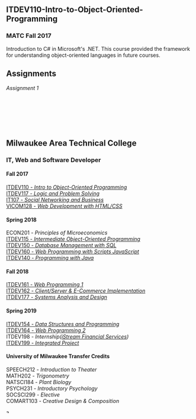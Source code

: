 ITDEV110-Intro-to-Object-Oriented-Programming
------
### MATC Fall 2017

Introduction to C# in Microsoft's .NET.  This course provided the framework for understanding object-oriented languages in future courses.

Assignments
------
*Assignment 1*

<br/>
<br/>
<br/>
<br/>
<br/>

Milwaukee Area Technical College
------
### IT, Web and Software Developer
#### Fall 2017
[ITDEV110 - *Intro to Object-Oriented Programming*](https://github.com/sudoSanto/ITDEV110-Intro-to-Object-Oriented-Programming "ITDEV110 GitHub Repository")\
[ITDEV117 - *Logic and Problem Solving*](https://github.com/sudoSanto/ITDEV117-Logic-and-Problem-Solving "ITDEV117 GitHub Repository")\
[IT107 - *Social Networking and Business*](https://github.com/sudoSanto/IT107-Social-Networking-and-Business "IT107 GitHub Repository")\
[VICOM128 - *Web Development with HTML/CSS*](https://github.com/sudoSanto/VICOM128-Web-Development-with-HTML-CSS "VICOM128 GitHub Repository")

#### Spring 2018
ECON201 - *Principles of Microeconomics*\
[ITDEV115 - *Intermediate Object-Oriented Programming*](https://github.com/sudoSanto/ITDEV115-Intermediate-Object-Oriented-Programming "ITDEV115 GitHub Repository")\
[ITDEV150 - *Database Management with SQL*](https://github.com/sudoSanto/ITDEV150-Database-Management-with-SQL "ITDEV150 GitHub Repository")\
[ITDEV160 - *Web Programming with Scripts JavaScript*](https://github.com/sudoSanto/ITDEV160-Web-Programming-With-Scripts-JavaScript "ITDEV160 GitHub Repository")\
[ITDEV140 - *Programming with Java*](https://github.com/sudoSanto/ITDEV140-Programming-with-Java "ITDEV140 GitHub Repository")

#### Fall 2018
[ITDEV161 - *Web Programming 1*](https://github.com/sudoSanto/ITDEV161-Web-Programming-1 "ITDEV161 GitHub Repository")\
[ITDEV162 - *Client/Server & E-Commerce Implementation*](https://github.com/sudoSanto/ITDEV162-Client-Server-and-E-Commerce-Implementation "ITDEV162 GitHub Repository")\
[ITDEV177 - *Systems Analysis and Design*](https://github.com/sudoSanto/ITDEV177-Systems-Analysis-and-Design "ITDEV177 GitHub Repository")

#### Spring 2019
[ITDEV154 - *Data Structures and Programming*](https://github.com/sudoSanto/ITDEV154-Data-Structures-and-Programming "ITDEV154 GitHub Repository")\
[ITDEV164 - *Web Programming 2*](https://github.com/sudoSanto/ITDEV164-Web-Programming-2 "ITDEV164 GitHub Repository")\
ITDEV198 - *Internship([iStream Financial Services](https://www.istreamfs.com/ "iStream Financial Services"))*\
[ITDEV199 - *Integrated Project*](https://github.com/sudoSanto/ITDEV199-Integrated-Project "ITDEV199 GitHub Repository")

#### University of Milwaukee Transfer Credits
SPEECH212 - *Introduction to Theater*\
MATH202 - *Trigonometry*\
NATSCI184 - *Plant Biology*\
PSYCH231 - *Introductory Psychology*\
SOCSCI299 - *Elective*\
COMART103 - *Creative Design & Composition*

<img src="https://github.com/favicon.ico" alt="alt text" width="10" height="10">
